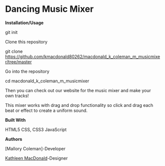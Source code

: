 # Dancing Music Mixer

**Installation/Usage**

git init

Clone this repository

git clone https://github.com/kmacdonald80262/macdonald_k_coleman_m_musicmixer/tree/master

Go into the repository

cd macdonald_k_coleman_m_musicmixer

Then you can check out our website for the music mixer and make your own tracks!

This mixer works with drag and drop functionality so click and drag each beat or effect to create a uniform sound. 



**Built With**

HTML5
CSS, CSS3 
JavaScript




**Authors**

[Mallory Coleman]-Developer

[Kathleen MacDonald](https://github.com/kmacdonald80262)-Designer 
